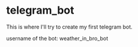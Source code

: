 # telegram_bot

This is where I'll try to create my first telegram bot.

username of the bot: weather_in_bro_bot
